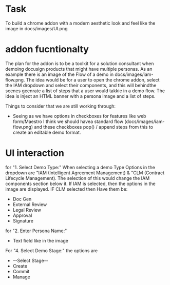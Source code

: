 # Task
To build a chrome addon with a modern aesthetic look and feel like the image in docs/images/UI.png

# addon fucntionalty
The plan for the addon is to be a toolkit for a solution consultant when demoing docusign products that might have multiple personas. As an example there is an image of the Flow of a demo in docs/images/iam-flow.png. The idea would be for a user to open the chrome addon, select the IAM dropdown and select their components, and this will behindthe scenes geenrate a list of steps that a user would takkie in a demo flow. The idea is inject an HTML banner with a persona image and a list of steps.

Things to consider that we are still working through:

- Seeing as we have options in checkboxes for features like web form/Maestro I think we should havea  standard flow (docs/images/iam-flow.png) and these checkboxes pop() / append steps from this to create an editable demo format.

# UI interaction
for "1. Select Demo Type:" When selecting a demo Type Options in the dropdown are "IAM (Intelligent Agreement Management) & "CLM (Contract Lifecycle Management). The selection  of this would change the IAM components section below it. If IAM is selected, then the options in the image are displayed. IF CLM selected then Have them be: 
- Doc Gen
- External Review
- Legal Review
- Approval
- Signature

for "2. Enter Persona Name:" 

- Text field like in the image

For "4. Select Demo Stage:" the options are 

- --Select Stage--
- Create 
- Commit
- Manage
